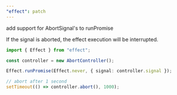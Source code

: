 ```yaml
---
"effect": patch
---
```


add support for AbortSignal's to runPromise

If the signal is aborted, the effect execution will be interrupted.

```ts
import { Effect } from "effect";

const controller = new AbortController();

Effect.runPromise(Effect.never, { signal: controller.signal });

// abort after 1 second
setTimeout(() => controller.abort(), 1000);
```
